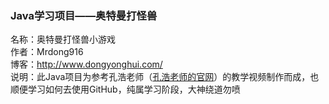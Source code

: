 ### Java学习项目——奥特曼打怪兽
名称：奥特曼打怪兽小游戏<br/>
作者：Mrdong916<br/>
博客：http://www.dongyonghui.com/<br/>
说明：此Java项目为参考孔浩老师（<a href="http://www.konghao.org/">孔浩老师的官网</a>）的教学视频制作而成，也顺便学习如何去使用GitHub，纯属学习阶段，大神绕道勿喷</br>
